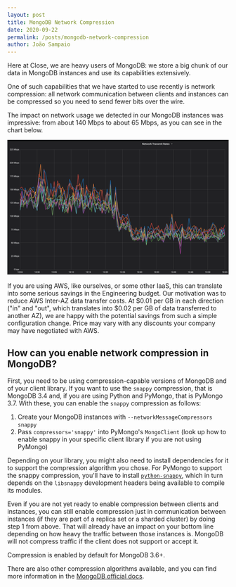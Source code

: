 ```yaml
---
layout: post
title: MongoDB Network Compression
date: 2020-09-22
permalink: /posts/mongodb-network-compression
author: João Sampaio
---
```


Here at Close, we are heavy users of MongoDB: we store a big chunk of our data in MongoDB instances and use its capabilities extensively.

One of such capabilities that we have started to use recently is network compression: all network communication between clients and instances can be compressed so you need to send fewer bits over the wire.

The impact on network usage we detected in our MongoDB instances was impressive: from about 140 Mbps to about 65 Mbps, as you can see in the chart below.

[![MongoDB Network Compression Chart](/assets/mongodb-network-compression/mongodb-network-compression-chart.png)](/assets/mongodb-network-compression/mongodb-network-compression-chart.png)

If you are using AWS, like ourselves, or some other IaaS, this can translate into some serious savings in the Engineering budget. Our motivation was to reduce AWS Inter-AZ data transfer costs. At $0.01 per GB in each direction ("in" and "out", which translates into $0.02 per GB of data transferred to another AZ), we are happy with the potential savings from such a simple configuration change. Price may vary with any discounts your company may have negotiated with AWS.

## How can you enable network compression in MongoDB?

First, you need to be using compression-capable versions of MongoDB and of your client library. If you want to use the `snappy` compression, that is MongoDB 3.4 and, if you are using Python and PyMongo, that is PyMongo 3.7. With these, you can enable the `snappy` compression as follows:

1. Create your MongoDB instances with `--networkMessageCompressors snappy`
2. Pass `compressors='snappy'` into PyMongo's `MongoClient` (look up how to enable snappy in your specific client library if you are not using PyMongo)

Depending on your library, you might also need to install dependencies for it to support the compression algorithm you chose. For PyMongo to support the snappy compression, you'll have to install [`python-snappy`](https://pypi.org/project/python-snappy/), which in turn depends on the `libsnappy` development headers being available to compile its modules.

Even if you are not yet ready to enable compression between clients and instances, you can still enable compression just in communication between instances (if they are part of a replica set or a sharded cluster) by doing step 1 from above. That will already have an impact on your bottom line depending on how heavy the traffic between those instances is. MongoDB will not compress traffic if the client does not support or accept it.

Compression is enabled by default for MongoDB 3.6+.

There are also other compression algorithms available, and you can find more information in the [MongoDB official docs](https://docs.mongodb.com/manual/reference/program/mongod/#cmdoption-mongod-networkmessagecompressors).
